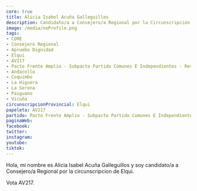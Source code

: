 ```yaml
---
core: true
title: Alicia Isabel Acuña Galleguillos
description: Candidato/a a Consejero/a Regional por la Circunscripción de Elqui
image: /media/noProfile.png
tags:
- CORE
- Consejero Regional
- Apruebo Dignidad
- Elqui
- AV217
- Pacto Frente Amplio - Subpacto Partido Comunes E Independientes - Revolucion Democratica
- Andacollo
- Coquimbo
- La Higuera
- La Serena
- Paiguano
- Vicuña
circunscripcionProvincial: Elqui
papeleta: AV217
partido: Pacto Frente Amplio - Subpacto Partido Comunes E Independientes - Revolucion Democratica
paginaWeb:
facebook:
twitter:
instagram:
youtube:
tiktok:
---
```

Hola, mi nombre es Alicia Isabel Acuña Galleguillos y soy candidato/a a Consejero/a Regional por la circunscripcion de Elqui.

Vota AV217.
